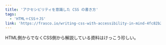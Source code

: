 ```yaml
---
title: 'アクセシビリティを意識した CSS の書き方'
tags:
  - 'HTML＋CSS＋JS'
link: 'https://frasco.io/writing-css-with-accessibility-in-mind-4fc82b26aecb'
---
```


HTML側からでなくCSS側から解説している資料はけっこう珍しい。